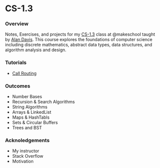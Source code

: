 # CS-1.3

### Overview
Notes, Exercises, and projects for my <a href="https://github.com/Make-School-Courses/CS-1.3-Core-Data-Structures">CS-1.3</a> class at @makeschool taught by <a href="https://github.com/neptunius">Alan Davis</a>. This course explores the foundations of computer science including discrete mathematics, abstract data types, data structures, and algorithm analysis and design.



### Tutorials

* <a href="">Call Routing</a>


### Outcomes
* Number Bases
* Recursion & Search Algorithms
* String Algorithms
* Arrays & LinkedList
* Maps & HashTabls
* Sets & Circular Buffers
* Trees and BST


### Acknoledgements

* My instructor
* Stack Overflow
* Motivation

